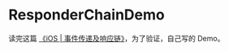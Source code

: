 # ResponderChainDemo

读完这篇 [《iOS | 事件传递及响应链》](https://juejin.cn/post/6894518925514997767)，为了验证，自己写的 Demo。
